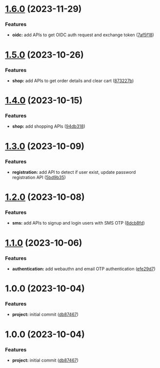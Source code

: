 # [1.6.0](https://github.com/transmitsecurity-dev/ts-demo-client-lib/compare/v1.5.0...v1.6.0) (2023-11-29)


### Features

* **oidc:** add APIs to get OIDC auth request and exchange token ([7af5f18](https://github.com/transmitsecurity-dev/ts-demo-client-lib/commit/7af5f186a88829b680f3f8b7fe1e4a34ee3bce5c))

# [1.5.0](https://github.com/transmitsecurity-dev/ts-demo-client-lib/compare/v1.4.0...v1.5.0) (2023-10-26)


### Features

* **shop:** add APIs to get order details and clear cart ([873227b](https://github.com/transmitsecurity-dev/ts-demo-client-lib/commit/873227ba4863d50be445302144de17150beb9bda))

# [1.4.0](https://github.com/transmitsecurity-dev/ts-demo-client-lib/compare/v1.3.0...v1.4.0) (2023-10-15)


### Features

* **shop:** add shopping APIs ([94db318](https://github.com/transmitsecurity-dev/ts-demo-client-lib/commit/94db318cd47f6a58d8f37a641240472a8833c395))

# [1.3.0](https://github.com/transmitsecurity-dev/ts-demo-client-lib/compare/v1.2.0...v1.3.0) (2023-10-09)


### Features

* **registration:** add API to detect if user exist, update password registration API ([5bd9b35](https://github.com/transmitsecurity-dev/ts-demo-client-lib/commit/5bd9b3541746358a622ba12664bff718ca0c5290))

# [1.2.0](https://github.com/transmitsecurity-dev/ts-demo-client-lib/compare/v1.1.0...v1.2.0) (2023-10-08)


### Features

* **sms:** add APIs to signup and login users with SMS OTP ([8dcb8fd](https://github.com/transmitsecurity-dev/ts-demo-client-lib/commit/8dcb8fd80731d2be24f1cdf5062cad497bf155a4))

# [1.1.0](https://github.com/transmitsecurity-dev/ts-demo-client-lib/compare/v1.0.0...v1.1.0) (2023-10-06)


### Features

* **authentication:** add webauthn and email OTP authentication ([efe29d7](https://github.com/transmitsecurity-dev/ts-demo-client-lib/commit/efe29d72ebf7906c495be4782362a8363efe92eb))

# 1.0.0 (2023-10-04)


### Features

* **project:** initial commit ([db87467](https://github.com/transmitsecurity-dev/ts-demo-client-lib/commit/db87467c4b98c975678f1af26218a1a0be2d988e))

# 1.0.0 (2023-10-04)


### Features

* **project:** initial commit ([db87467](https://github.com/transmitsecurity-dev/ts-demo-client-lib/commit/db87467c4b98c975678f1af26218a1a0be2d988e))
